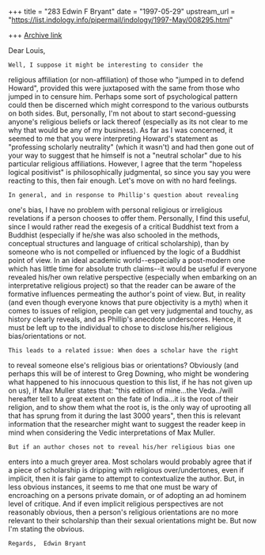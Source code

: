 +++
title = "283 Edwin F Bryant"
date = "1997-05-29"
upstream_url = "https://list.indology.info/pipermail/indology/1997-May/008295.html"

+++
[Archive link](https://list.indology.info/pipermail/indology/1997-May/008295.html)

Dear Louis, 

	Well, I suppose it might be interesting to consider the
religious affiliation (or non-affiliation) of those who "jumped in to
defend Howard", provided this were juxtaposed with the same from those
who jumped in to censure him.  Perhaps some sort of psychological pattern
could then be discerned which might correspond to the various outbursts
on both sides.  But, personally, I'm not about to start second-guessing
anyone's religious beliefs or lack thereof (especially as its not clear
to me why that would be any of my business). As far as I was concerned, it
seemed to me that you were interpreting Howard's statement
as "professing scholarly neutrality" (which it wasn't) and had then gone
out of your way to suggest that he himself is not a "neutral scholar" due
to his particular religious affiliations.  However, I agree that the term
"hopeless logical positivist" is philosophically judgmental, so since you
say you were reacting to this, then fair enough.  Let's move on with no
hard feelings.   

	In general, and in response to Phillip's question about revealing
one's bias, I have no problem with personal religious or irreligious 
revelations if a person chooses to offer them. Personally, I find this
useful, since I would rather read the exegesis of a critical Buddhist
text from a Buddhist (especially if he/she was also schooled in the
methods, conceptual structures and language of critical scholarship), than
by someone who is not compelled or influenced by the logic of a Buddhist 
point of
view. In an ideal academic world--especially a post-modern one which has little
time for absolute truth claims--it would be useful if everyone revealed 
his/her own relative perspective (especially when embarking on an 
interpretative religious project) so that the reader can be aware of the
formative influences permeating the author's point of view. But, in
reality (and even though everyone knows that pure objectivity is a myth) 
when it comes to issues of religion, people can get very judgmental and
touchy, as history clearly reveals, and as Phillip's anecdote underscores.
Hence, it must be left up to the individual to chose to disclose his/her
religious bias/orientations or not.

	This leads to a related issue: When does a scholar have the right
to reveal someone else's religious bias or orientations?  Obviously (and
perhaps this will be of interest to Greg Downing, who might be
wondering what happened to his innocuous question to this list, if he has
not given up on us), if Max Muller states that: "this
edition of mine...the Veda../will hereafter tell to a great extent on the
fate of India...it is the root of their religion, and to show them what
the root is, is the only way of uprooting all that has sprung from it
during the last 3000 years", then this is relevant information that the
researcher might want to suggest the reader keep in  mind when considering
the Vedic interpretations of Max Muller.  

	But if an author choses not to reveal his/her religious bias one
enters into
a much greyer area.  Most scholars would probably agree that if a piece of
scholarship is dripping with religious over/undertones, even if implicit,
then it is fair game to attempt to contextualize the author. But, in less
obvious instances, it seems to me that one must be wary of encroaching on
a persons private domain, or of adopting an ad hominem level of critique.
And if even implicit religious perspectives are not reasonably obvious,
then a person's religious orientations are no more relevant to their
scholarship than their sexual orientations might be.  But now I'm stating
the obvious.

	Regards,  Edwin Bryant









